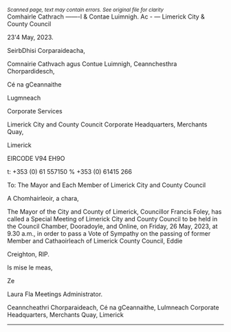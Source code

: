 *<small>Scanned page, text may contain errors. See original file for clarity</small>*  
Comhairle Cathrach
——-l & Contae Luimnigh.
Ac -
— Limerick City
& County Council

23'4 May, 2023.

SeirbDhisi Corparaideacha,

Comnairie Cathvach agus Contue Luimnigh,
Ceannchesthra Chorpardidesch,

Cé na gCeannaithe

Lugmneach

Corporate Services

Limerick City and County Councit
Corporate Headquarters,
Merchants Quay,

Limerick

EIRCODE V94 EH9O

t: +353 (0) 61 557150
% +353 (0) 61415 266

To: The Mayor and Each Member of Limerick City and County Council

A Chomhairleoir, a chara,

The Mayor of the City and County of Limerick, Councillor Francis Foley, has called a Special
Meeting of Limerick City and County Council to be held in the Council Chamber, Dooradoyle,
and Online, on Friday, 26 May, 2023, at 9.30 a.m., in order to pass a Vote of Sympathy on
the passing of former Member and Cathaoirleach of Limerick County Council, Eddie

Creighton, RIP.

Is mise le meas,

Ze

Laura Fla
Meetings Administrator.

Ceanncheathri Chorparaideach, Cé na gCeannaithe, Lulmneach
Corporate Headquarters, Merchants Quay, Limerick

---
